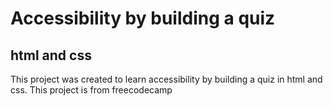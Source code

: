 # Accessibility by building a quiz
## html and css
This project was created to learn accessibility by building a quiz in html and css. This project is from freecodecamp
